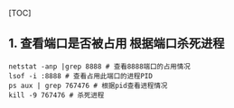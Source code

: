 [TOC]

## 1. 查看端口是否被占用 根据端口杀死进程

```shell
netstat -anp |grep 8888 # 查看8888端口的占用情况
lsof -i :8888 # 查看占用此端口的进程PID
ps aux | grep 767476 # 根据pid查看进程情况
kill -9 767476 # 杀死进程
```

